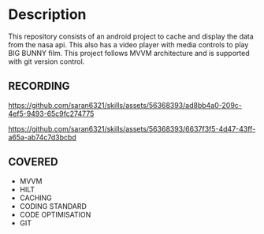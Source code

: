 # Description

This repository consists of an android project to cache and display the data from the nasa api.
This also has a video player with media controls to play BIG BUNNY film.
This project follows MVVM architecture and is supported with git version control.

## RECORDING

https://github.com/saran6321/skills/assets/56368393/ad8bb4a0-209c-4ef5-9493-65c9fc274775


https://github.com/saran6321/skills/assets/56368393/6637f3f5-4d47-43ff-a65a-ab74c7d3bcbd


## COVERED

- MVVM
- HILT
- CACHING
- CODING STANDARD
- CODE OPTIMISATION
- GIT
